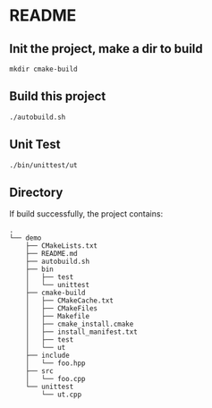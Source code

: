 # README

## Init the project, make a dir to build

```shell
mkdir cmake-build
```

## Build this project

```shell
./autobuild.sh
```

## Unit Test

```shell
./bin/unittest/ut
```

## Directory

If build successfully, the project contains:

```shell
.
└── demo
    ├── CMakeLists.txt
    ├── README.md
    ├── autobuild.sh
    ├── bin
    │   ├── test
    │   └── unittest
    ├── cmake-build
    │   ├── CMakeCache.txt
    │   ├── CMakeFiles
    │   ├── Makefile
    │   ├── cmake_install.cmake
    │   ├── install_manifest.txt
    │   ├── test
    │   └── ut
    ├── include
    │   └── foo.hpp
    ├── src
    │   └── foo.cpp
    └── unittest
        └── ut.cpp
```
